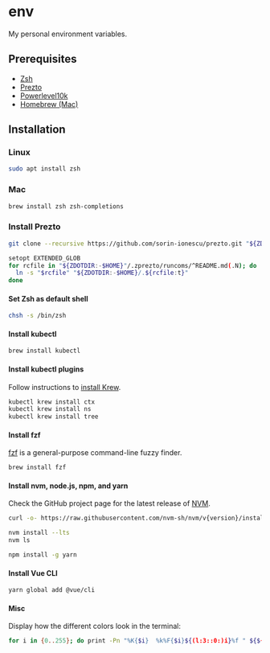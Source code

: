 # env
My personal environment variables.

## Prerequisites

- [Zsh](https://en.wikipedia.org/wiki/Z_shell)
- [Prezto](https://github.com/sorin-ionescu/prezto)
- [Powerlevel10k](https://github.com/romkatv/powerlevel10k)
- [Homebrew (Mac)](https://brew.sh/)

## Installation

### Linux

```bash
sudo apt install zsh
```

### Mac

```bash
brew install zsh zsh-completions
```

### Install Prezto

```bash
git clone --recursive https://github.com/sorin-ionescu/prezto.git "${ZDOTDIR:-$HOME}/.zprezto"
```

```bash
setopt EXTENDED_GLOB
for rcfile in "${ZDOTDIR:-$HOME}"/.zprezto/runcoms/^README.md(.N); do
  ln -s "$rcfile" "${ZDOTDIR:-$HOME}/.${rcfile:t}"
done
```

#### Set Zsh as default shell

```bash
chsh -s /bin/zsh
```

#### Install kubectl

```bash
brew install kubectl
```

#### Install kubectl plugins

Follow instructions to [install Krew](https://krew.sigs.k8s.io/docs/user-guide/setup/install/).

```bash
kubectl krew install ctx
kubectl krew install ns
kubectl krew install tree
```

#### Install fzf

[fzf](https://github.com/junegunn/fzf) is a general-purpose command-line fuzzy finder.

```bash
brew install fzf
```

#### Install nvm, node.js, npm, and yarn

Check the GitHub project page for the latest release of [NVM](https://github.com/nvm-sh/nvm).

```bash
curl -o- https://raw.githubusercontent.com/nvm-sh/nvm/v{version}/install.sh | bash
```

```bash
nvm install --lts
nvm ls
```

```bash
npm install -g yarn
```

#### Install Vue CLI

```bash
yarn global add @vue/cli
```

#### Misc

Display how the different colors look in the terminal:

```bash
for i in {0..255}; do print -Pn "%K{$i}  %k%F{$i}${(l:3::0:)i}%f " ${${(M)$((i%6)):#3}:+$'\n'}; done
```
